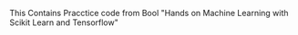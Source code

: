 This Contains Pracctice code from Bool "Hands on Machine Learning with Scikit Learn and Tensorflow"
